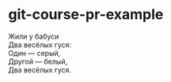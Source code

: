 # git-course-pr-example

Жили у бабуси   
Два весёлых гуся:   
Один — серый,   
Другой — белый,   
Два весёлых гуся.  
